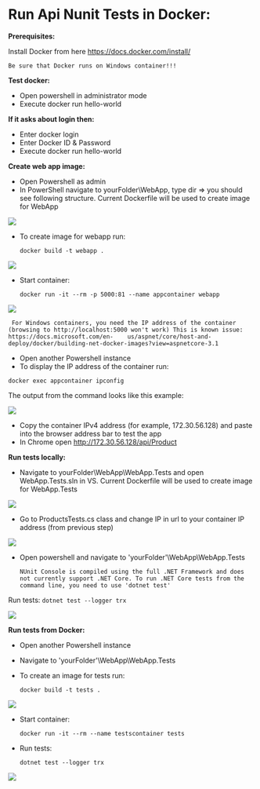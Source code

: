 # Run Api Nunit Tests in Docker:
**Prerequisites:**

Install Docker from here https://docs.docker.com/install/

```Be sure that Docker runs on Windows container!!!```

**Test docker:**
- Open powershell in administrator mode
- Execute docker run hello-world

**If it asks about login then:**
- Enter docker login
- Enter Docker ID & Password
- Execute docker run hello-world

**Create web app image:**
- Open Powershell as admin
- In PowerShell navigate to yourFolder\WebApp, type dir => you should see following structure. Current Dockerfile will be used to create image for WebApp

![](/images/1.png)

- To create image for webapp run:

   ```docker build -t webapp . ```
   
![](/images/2.png)

- Start container:

   ```docker run -it --rm -p 5000:81 --name appcontainer webapp```
   
 ![](/images/3.png)

   ``` For Windows containers, you need the IP address of the container (browsing to http://localhost:5000 won't work) This is known issue: https://docs.microsoft.com/en-    us/aspnet/core/host-and-deploy/docker/building-net-docker-images?view=aspnetcore-3.1```


- Open another Powershell instance
- To display the IP address of the container run:

```docker exec appcontainer ipconfig```

The output from the command looks like this example:

![](/images/4.png)

- Copy the container IPv4 address (for example, 172.30.56.128) and paste into the browser address bar to test the app
- In Chrome open http://172.30.56.128/api/Product

**Run tests locally:** 

- Navigate to yourFolder\WebApp\WebApp.Tests and open WebApp.Tests.sln in VS. Current Dockerfile will be used to create image for WebApp.Tests

![](/images/5.png)

- Go to ProductsTests.cs class and change IP in url to your container IP address (from previous step) 

![](/images/6.png)

- Open powershell and navigate to 'yourFolder'\WebApp\WebApp.Tests

   ```NUnit Console is compiled using the full .NET Framework and does not currently support .NET Core. To run .NET Core tests from the command line, you need to use 'dotnet test'```

Run tests: 
   ```dotnet test --logger trx```
   
![](/images/7.png)

**Run tests from Docker:**
- Open another Powershell instance
- Navigate to 'yourFolder'\WebApp\WebApp.Tests
- To create an image for tests run:

   ```docker build -t tests .```
   
![](/images/8.png)

- Start container:

   ```docker run -it --rm --name testscontainer tests```

- Run tests:

   ```dotnet test --logger trx```
   
![](/images/9.png)
   




